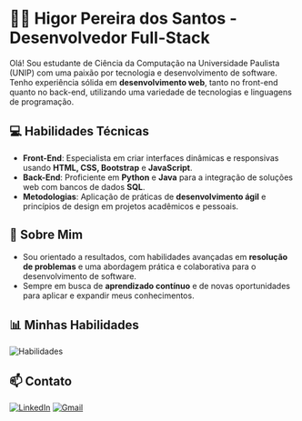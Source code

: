 # 🧑‍💻 Higor Pereira dos Santos - Desenvolvedor Full-Stack

Olá! Sou estudante de Ciência da Computação na Universidade Paulista (UNIP) com uma paixão por tecnologia e desenvolvimento de software. Tenho experiência sólida em **desenvolvimento web**, tanto no front-end quanto no back-end, utilizando uma variedade de tecnologias e linguagens de programação.

## 💻 Habilidades Técnicas

- **Front-End**: Especialista em criar interfaces dinâmicas e responsivas usando **HTML, CSS, Bootstrap** e **JavaScript**.
- **Back-End**: Proficiente em **Python** e **Java** para a integração de soluções web com bancos de dados **SQL**.
- **Metodologias**: Aplicação de práticas de **desenvolvimento ágil** e princípios de design em projetos acadêmicos e pessoais.

## 🎯 Sobre Mim

- Sou orientado a resultados, com habilidades avançadas em **resolução de problemas** e uma abordagem prática e colaborativa para o desenvolvimento de software.
- Sempre em busca de **aprendizado contínuo** e de novas oportunidades para aplicar e expandir meus conhecimentos.

## 📊 Minhas Habilidades
![Habilidades](https://skillicons.dev/icons?i=html,css,bootstrap,javascript,python,java,sql&theme=light)

## 📫 Contato

[![LinkedIn](https://img.shields.io/badge/LinkedIn-0077B5?style=for-the-badge&logo=linkedin&logoColor=white)](https://www.linkedin.com/in/higor-pereira-761081200/)
[![Gmail](https://img.shields.io/badge/Gmail-D14836?style=for-the-badge&logo=gmail&logoColor=white)](mailto:higor.pereira368@gmail.com)



